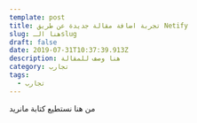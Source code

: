```yaml
---
template: post
title: تجربة اضافة مقالة جديدة عن طريق Netify
slug: هنا الـslug
draft: false
date: 2019-07-31T10:37:39.913Z
description: هنا وصف للمقالة
category: تجارب
tags:
  - تجارب
---
```

من هنا نستطيع كتابة مانريد
